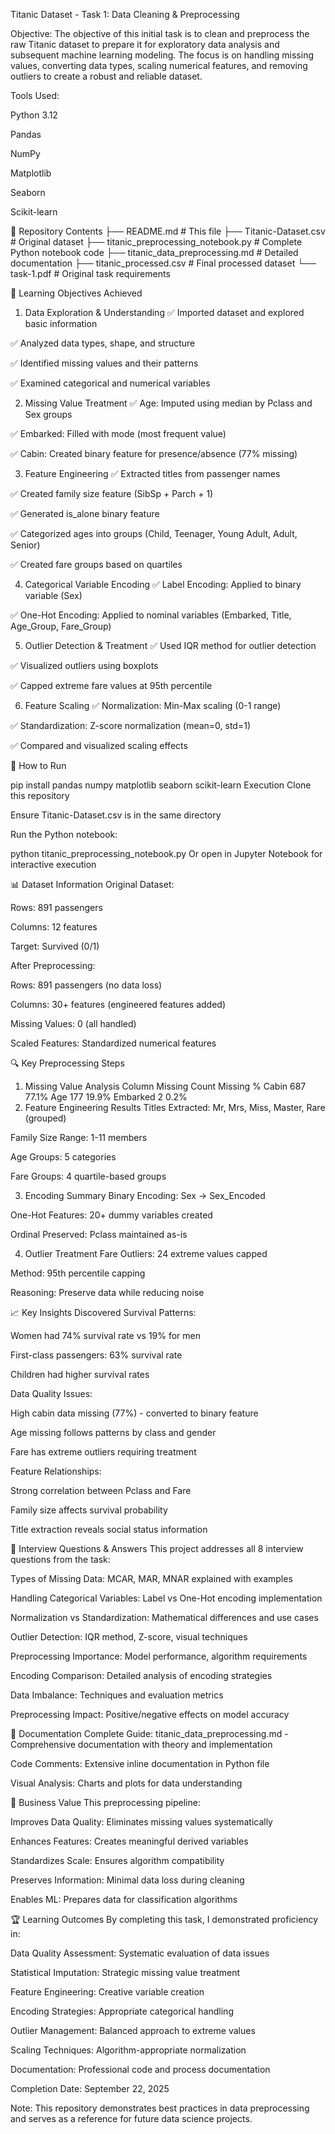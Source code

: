Titanic Dataset - Task 1: Data Cleaning & Preprocessing

Objective:
The objective of this initial task is to clean and preprocess the raw Titanic dataset to prepare it for exploratory data analysis and subsequent machine learning modeling. The focus is on handling missing values, converting data types, scaling numerical features, and removing outliers to create a robust and reliable dataset.

Tools Used:

Python 3.12

Pandas

NumPy

Matplotlib

Seaborn

Scikit-learn

📁 Repository Contents
├── README.md                           # This file
├── Titanic-Dataset.csv                 # Original dataset
├── titanic_preprocessing_notebook.py   # Complete Python notebook code
├── titanic_data_preprocessing.md       # Detailed documentation
├── titanic_processed.csv              # Final processed dataset
└── task-1.pdf                         # Original task requirements


🎯 Learning Objectives Achieved
1. Data Exploration & Understanding
✅ Imported dataset and explored basic information

✅ Analyzed data types, shape, and structure

✅ Identified missing values and their patterns

✅ Examined categorical and numerical variables

2. Missing Value Treatment
✅ Age: Imputed using median by Pclass and Sex groups

✅ Embarked: Filled with mode (most frequent value)

✅ Cabin: Created binary feature for presence/absence (77% missing)

3. Feature Engineering
✅ Extracted titles from passenger names

✅ Created family size feature (SibSp + Parch + 1)

✅ Generated is_alone binary feature

✅ Categorized ages into groups (Child, Teenager, Young Adult, Adult, Senior)

✅ Created fare groups based on quartiles

4. Categorical Variable Encoding
✅ Label Encoding: Applied to binary variable (Sex)

✅ One-Hot Encoding: Applied to nominal variables (Embarked, Title, Age_Group, Fare_Group)

5. Outlier Detection & Treatment
✅ Used IQR method for outlier detection

✅ Visualized outliers using boxplots

✅ Capped extreme fare values at 95th percentile

6. Feature Scaling
✅ Normalization: Min-Max scaling (0-1 range)

✅ Standardization: Z-score normalization (mean=0, std=1)

✅ Compared and visualized scaling effects

🚀 How to Run

pip install pandas numpy matplotlib seaborn scikit-learn
Execution
Clone this repository

Ensure Titanic-Dataset.csv is in the same directory

Run the Python notebook:

python titanic_preprocessing_notebook.py
Or open in Jupyter Notebook for interactive execution

📊 Dataset Information
Original Dataset:

Rows: 891 passengers

Columns: 12 features

Target: Survived (0/1)

After Preprocessing:

Rows: 891 passengers (no data loss)

Columns: 30+ features (engineered features added)

Missing Values: 0 (all handled)

Scaled Features: Standardized numerical features

🔍 Key Preprocessing Steps
1. Missing Value Analysis
Column       Missing Count   Missing %
Cabin        687            77.1%
Age          177            19.9%
Embarked     2              0.2%
2. Feature Engineering Results
Titles Extracted: Mr, Mrs, Miss, Master, Rare (grouped)

Family Size Range: 1-11 members

Age Groups: 5 categories

Fare Groups: 4 quartile-based groups

3. Encoding Summary
Binary Encoding: Sex → Sex_Encoded

One-Hot Features: 20+ dummy variables created

Ordinal Preserved: Pclass maintained as-is

4. Outlier Treatment
Fare Outliers: 24 extreme values capped

Method: 95th percentile capping

Reasoning: Preserve data while reducing noise

📈 Key Insights Discovered
Survival Patterns:

Women had 74% survival rate vs 19% for men

First-class passengers: 63% survival rate

Children had higher survival rates

Data Quality Issues:

High cabin data missing (77%) - converted to binary feature

Age missing follows patterns by class and gender

Fare has extreme outliers requiring treatment

Feature Relationships:

Strong correlation between Pclass and Fare

Family size affects survival probability

Title extraction reveals social status information

🧠 Interview Questions & Answers
This project addresses all 8 interview questions from the task:

Types of Missing Data: MCAR, MAR, MNAR explained with examples

Handling Categorical Variables: Label vs One-Hot encoding implementation

Normalization vs Standardization: Mathematical differences and use cases

Outlier Detection: IQR method, Z-score, visual techniques

Preprocessing Importance: Model performance, algorithm requirements

Encoding Comparison: Detailed analysis of encoding strategies

Data Imbalance: Techniques and evaluation metrics

Preprocessing Impact: Positive/negative effects on model accuracy

📝 Documentation
Complete Guide: titanic_data_preprocessing.md - Comprehensive documentation with theory and implementation

Code Comments: Extensive inline documentation in Python file

Visual Analysis: Charts and plots for data understanding

🎯 Business Value
This preprocessing pipeline:

Improves Data Quality: Eliminates missing values systematically

Enhances Features: Creates meaningful derived variables

Standardizes Scale: Ensures algorithm compatibility

Preserves Information: Minimal data loss during cleaning

Enables ML: Prepares data for classification algorithms

🏆 Learning Outcomes
By completing this task, I demonstrated proficiency in:

Data Quality Assessment: Systematic evaluation of data issues

Statistical Imputation: Strategic missing value treatment

Feature Engineering: Creative variable creation

Encoding Strategies: Appropriate categorical handling

Outlier Management: Balanced approach to extreme values

Scaling Techniques: Algorithm-appropriate normalization

Documentation: Professional code and process documentation


Completion Date: September 22, 2025

Note: This repository demonstrates best practices in data preprocessing and serves as a reference for future data science projects.
